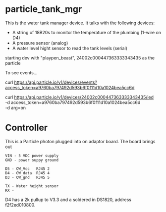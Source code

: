 # particle_tank_mgr

This is the water tank manager device. It talks with the following devices:
  * A string of 18B20s to monitor the temperature of the plumbing (1-wire on D4)
  * A pressure sensor (analog)
  * A water level hight sensor to read the tank levels (serial)


starting dev with "playpen_beast", 24002c000447363333343435 as the particle

To see events...

curl https://api.particle.io/v1/devices/events?access_token=a9760ba797492d593b6f0f11d10a1024bea5cc6d

curl https://api.particle.io/v1/devices/24002c000447363333343435/led \
  -d access_token=a9760ba797492d593b6f0f11d10a1024bea5cc6d \
  -d arg=on


# Controller
This is a Particle photon plugged into on adaptor board. The board brings out
```
VIN - 5 VDC power supply
GND - power suppy ground

D5 - OW_Vcc   RJ45 2
D4 - OW_data  RJ45 4
D3 - OW_gnd   RJ45 5

TX - Water height sensor
RX - 
```

D4 has a 2k pullup to V3.3 and a soldered in DS1820, address
f2f2ed010800.


# Temperature sensor cable
This is a 30' length of cat5 with 18B20 sensors embedded along the
lenght. I use the TIA86B pinouts for the termination of the cable into
an RJ45 plug.

RJ45 Pin | Wire color | Function
----     | --------   | ----
2        | orange     | OW_Vcc
4        | blue       | D0
5        | blue/wht   | OW_gnd

DS18B20 Sensors, starting with closest to plug

No. | address
-- | ------------
1  | ff2e55321801
2  | fffb05321802
3  | ffa451321801
4  | ff0fee311802
5  | ff5e4f321801
6  | ff7e07321802

